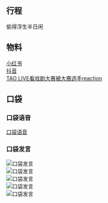 ## 行程
偷得浮生半日闲

## 物料
[小红书](http://www.xiaohongshu.com/discovery/item/6197afb20000000021034ff0)<br>
[抖音](https://www.douyin.com/video/7032276112365423886)<br>
[TAO LIVE看戏剧大赛被大赛选手reaction](https://weibo.com/1779850265/L2eOcqJPe)<br>
## 口袋
### 口袋语音
[口袋语音](./pocket48/audios/)
### 口袋发言
![口袋发言](./pocket48/imgs/messages1.jpeg)<br>
![口袋发言](./pocket48/imgs/P1.jpeg)<br>
![口袋发言](./pocket48/imgs/P2.jpeg)<br>
![口袋发言](./pocket48/imgs/P3.jpeg)<br>
![口袋发言](./pocket48/imgs/P4.jpeg)<br>

